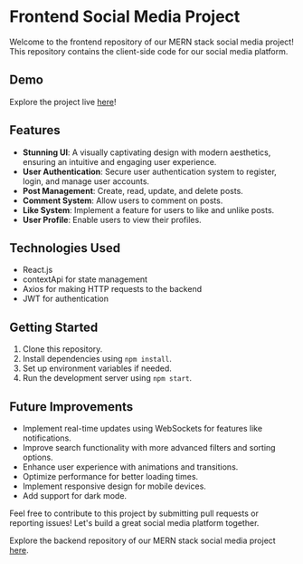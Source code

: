 # Frontend Social Media Project

Welcome to the frontend repository of our MERN stack social media project! This repository contains the client-side code for our social media platform.

## Demo

Explore the project live [here](https://your-frontend-demo-link.com)!

## Features

- **Stunning UI**: A visually captivating design with modern aesthetics, ensuring an intuitive and engaging user experience.
- **User Authentication**: Secure user authentication system to register, login, and manage user accounts.
- **Post Management**: Create, read, update, and delete posts.
- **Comment System**: Allow users to comment on posts.
- **Like System**: Implement a feature for users to like and unlike posts.
- **User Profile**: Enable users to view their profiles.

## Technologies Used

- React.js
- contextApi for state management
- Axios for making HTTP requests to the backend
- JWT for authentication

## Getting Started

1. Clone this repository.
2. Install dependencies using `npm install`.
3. Set up environment variables if needed.
4. Run the development server using `npm start`.

## Future Improvements

- Implement real-time updates using WebSockets for features like notifications.
- Improve search functionality with more advanced filters and sorting options.
- Enhance user experience with animations and transitions.
- Optimize performance for better loading times.
- Implement responsive design for mobile devices.
- Add support for dark mode.

Feel free to contribute to this project by submitting pull requests or reporting issues! Let's build a great social media platform together.

Explore the backend repository of our MERN stack social media project [here](https://github.com/Rahim-lrb?tab=repositories).
